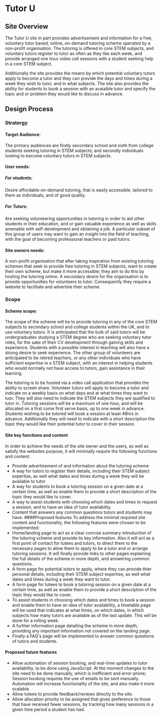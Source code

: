 # Tutor U
## Site Overview
The Tutor U site in part provides advertisement and information for a free, voluntary tutor based, online, on-demand tutoring scheme operated by a non-profit organisation. The tutoring is offered in core STEM subjects, and voluntary tutors register to tutor as often as they like each week, and provide arranged one hour video call sessions with a student seeking help in a core STEM subject. 

Additionally the site provides the means by which potential voluntary tutors apply to become a tutor and they can provide the days and times during a week they wish to tutor, and in what subjects. The site also provides the ability for students to book a session with an avaialble tutor and specify the topic and or problem they would like to discuss in advance.

## Design Process
### Stratergy

#### Target Audience:
The primary audiences are firstly secondary school and sixth from college students seeking tutoring in STEM subjects; and secondly individuals looking to become voluntary tutors in STEM subjects.

#### User needs:

##### For students:
Desire affordable on-demand tutoring, that is easily accessible, tailored to them as individuals, and of good quality.
##### For Tutors:
Are seeking volunteering opportunities in tutoring in order to aid other students in their education, and or gain valuable experience as well as skills amenable with self-development and obtaining a job. A particular subset of this  group of users may want to gain an insight into the field of teaching, with the goal of becoming professional teachers or paid tutors.

#### Site owners needs:
A non-profit organisation that after taking inspiration from existing tutoring schemes that seek to provide free tutoring in STEM subjects, want to create their own scheme, but make it more accessible; they aim to do this by hosting the tutoring online. A secondary desire for the organisation is to provide opportunities for volunteers to tutor. 
Consequently they require a website to facilitate and advertsie their scheme.

### Scope
#### Scheme scope:
The scope of the scheme will be to provide tutoring in any of the core STEM subjects to secondary school and college students within the UK, and to use voluntary tutors. It is anticipated that the bulk of said tutors will be undergraduates studying a STEM degree who are seeking voluntary tutor roles, for the sake of their CV development through gaining skills and experience. Students with a possible interest in teaching will also have a strong desire to seek experience. The other group of volunteers are anticipated to be retired teachers, or any other individuals who have sufficient expertise in a STEM subject, with an interest in helping students who would normally not have access to tutors, gain assistance in their learning.

 The tutoring is to be hosted via a video call application that provides the ability to screen share. Volunteer tutors will apply to become a tutor and indicate on a weekly basis on what days and at what times they want to tuor. They will also need to indicate the STEM subjects they are qualified to tutor in. Tutoring sessions will be a maximum of one hour, and will be allocated on a first come first serve basis, up to one week in advance. Students wishing to be tutored will book a session at least 48hrs in advance. Additionally they will need to indicate with a short description the topic they would like their potential tutor to cover in their session.

#### Site key functions and content
 In order to achieve the needs of the site owner and the users, as well as satisfy the websites purpose, it will minimally require the following functions and content:

- Provide advertisement of and information about the tutoring scheme
- A way for tutors to register their details, including their STEM subject expertise, as well what dates and times during a week they will be available to tutor
- A way for students to book a tutoring session on a given date at a certain time, as well as enable them to provide a short description of the topic they would like to cover.
- A way to assist students with choosing which dates and times to request a session, and to have an idea of tutor availability.
- Content that answers any common questions tutors and students may have.
####Proposed features
To address the  minimal required site content and functionality, the following features were chosen to be implemented:
- Home/landing page to act as a clear concise summary introduction of the tutoring scheme and provide its key information. Also it will act as a first point of contact for tutees and tutors, to direct them to the necessary pages to allow them  to apply to be a tutor and or arrange tutoring sessions. It will finally provide links to other pages explaining the full details of the scheme in more depth, and answering common questions.
- A form page for potential tutors to apply, where they can provide thier personal details, including their STEM subject expertise, as well what dates and times during a week they want to tutor.
- A form page for tutees to book a tutoring session on a given date at a certain time, as well as enable them to provide a short description of the topic they would like to cover.
- To assist students in choosing which dates and times to book a session and enable them to have an idea of tutor availability, a  timetable page will be used that indicates at what times, on which dates, in which subjects how many tutors are available as of the last update. This will be done for a rolling week.
- A further information page detailing the scheme in more depth, providing any important information not covered on the landing page.
- Finally a FAQ's page will be implemented to answer common questions of tutors and students.

#### Proposed future features
- Allow automation of session booking, and real-time updates to tutor availability, to be done using JavaScript. At the moment changes to the site need to be done manually, which is inefficient and error-prone; Session booking requires the use of emails to be sent manually. Automation will increase functionality of the site, and also make it more scalable.
- Allow tutees to provide feedback/reviews directly to the site.
- Allow allocation priority to be assigned that gives preference to those that have received fewer sessions, by tracking how many sessions in a given time period a student has had.